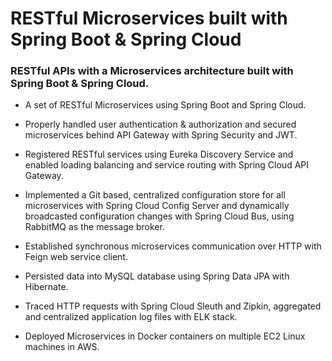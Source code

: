# RESTful Microservices built with Spring Boot & Spring Cloud


### RESTful APIs with a Microservices architecture built with Spring Boot &amp; Spring Cloud.

- A set of RESTful Microservices using Spring Boot and Spring Cloud.      

- Properly handled user authentication & authorization and secured microservices behind API Gateway with Spring Security and JWT.     

- Registered RESTful services using Eureka Discovery Service and enabled loading balancing and service routing with Spring Cloud API Gateway.    

- Implemented a Git based, centralized configuration store for all microservices with Spring Cloud Config Server and dynamically broadcasted configuration changes with Spring Cloud Bus, using RabbitMQ as the message broker.         

- Established synchronous microservices communication over HTTP with Feign web service client.        

- Persisted data into MySQL database using Spring Data JPA with Hibernate.      

- Traced HTTP requests with Spring Cloud Sleuth and Zipkin, aggregated and centralized application log files with ELK stack.        

- Deployed Microservices in Docker containers on multiple EC2 Linux machines in AWS.        
